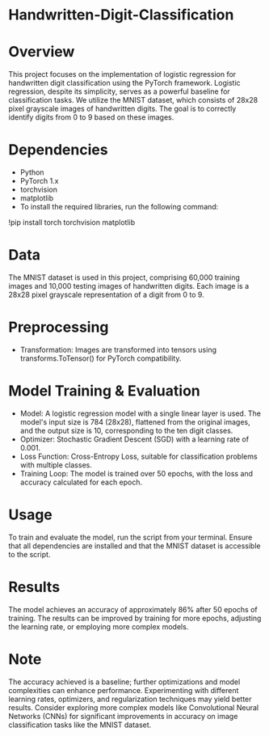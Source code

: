 # Handwritten-Digit-Classification
# Overview
This project focuses on the implementation of logistic regression for handwritten digit classification using the PyTorch framework. Logistic regression, despite its simplicity, serves as a powerful baseline for classification tasks. We utilize the MNIST dataset, which consists of 28x28 pixel grayscale images of handwritten digits. The goal is to correctly identify digits from 0 to 9 based on these images.

# Dependencies
- Python
- PyTorch 1.x
- torchvision
- matplotlib
- To install the required libraries, run the following command:

!pip install torch torchvision matplotlib

# Data
The MNIST dataset is used in this project, comprising 60,000 training images and 10,000 testing images of handwritten digits. Each image is a 28x28 pixel grayscale representation of a digit from 0 to 9.

# Preprocessing
- Transformation: Images are transformed into tensors using transforms.ToTensor() for PyTorch compatibility.
# Model Training & Evaluation
- Model: A logistic regression model with a single linear layer is used. The model's input size is 784 (28x28), flattened from the original images, and the output size is 10, corresponding to the ten digit classes.
- Optimizer: Stochastic Gradient Descent (SGD) with a learning rate of 0.001.
- Loss Function: Cross-Entropy Loss, suitable for classification problems with multiple classes.
- Training Loop: The model is trained over 50 epochs, with the loss and accuracy calculated for each epoch.

# Usage
To train and evaluate the model, run the script from your terminal. Ensure that all dependencies are installed and that the MNIST dataset is accessible to the script.

# Results
The model achieves an accuracy of approximately 86% after 50 epochs of training. The results can be improved by training for more epochs, adjusting the learning rate, or employing more complex models.

# Note
The accuracy achieved is a baseline; further optimizations and model complexities can enhance performance.
Experimenting with different learning rates, optimizers, and regularization techniques may yield better results.
Consider exploring more complex models like Convolutional Neural Networks (CNNs) for significant improvements in accuracy on image classification tasks like the MNIST dataset.



